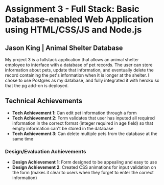 Assignment 3 - Full Stack: Basic Database-enabled Web Application using HTML/CSS/JS and Node.js  
===

## Jason King | Animal Shelter Database
My project 3 is a fullstack application that allows an animal shelter employee to interface with a database of pet records. The user can store information about pets, update that information, and eventually delete the record containing the pet's information when it is longer at the shelter. I chose to use Postgres as my database, and fully integrated it with heroku so that the pg add-on is deployed.

## Technical Achievements
- **Tech Achievement 1**: Can edit pet information through a form
- **Tech Achievement 2**: Form validates that user has inputed all required information in the correct format (integer required in age field) so that empty information can't be stored in the database
- **Tech Achievement 3**: Can delete multiple pets from the database at the same time

### Design/Evaluation Achievements
- **Design Achievement 1**: Form designed to be appealing and easy to use
- **Design Achievement 2**: Created CSS animations for input validation on the form (makes it clear to users when they forget to enter the correct information)
